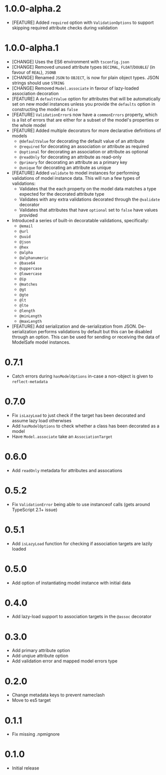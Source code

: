 # 1.0.0-alpha.2

* [FEATURE] Added `required` option with `ValidationOptions` to support skipping required attribute
  checks during validation

# 1.0.0-alpha.1

* [CHANGE] Uses the ES6 environment with `tsconfig.json`
* [CHANGE] Removed unused attribute types `DECIMAL`, `FLOAT`/`DOUBLE`/ (in favour of `REAL`), `JSONB`
* [CHANGE] Renamed `JSON` to `OBJECT`, is now for plain object types. JSON strings should use `STRING`
* [CHANGE] Removed `Model.associate` in favour of lazy-loaded association decoration
* [FEATURE] A `defaultValue` option for attributes that will be automatically set on new
  model instances unless you provide the `defaults` option in constructing the model as `false`
* [FEATURE] `ValidationError`s now have a `commonErrors` property, which is a list of
  errors that are either for a subset of the model's properties or the whole model
* [FEATURE] Added multiple decorators for more declarative definitions of models
  * `@defaultValue` for decorating the default value of an attribute
  * `@required` for decorating an association or attribute as required
  * `@optional` for decorating an association or attribute as optional
  * `@readOnly` for decorating an attribute as read-only
  * `@primary` for decorating an attribute as a primary key
  * `@unique` for decorating an attribute as unique
* [FEATURE] Added `validate` to model instances for performing validations
  of model instance data. This will run a few types of validations:
  * Validates that the each property on the model data matches a type expected for the decorated attribute type
  * Validates with any extra validations decorated through the `@validate` decorator
  * Validates that attributes that have `optional` set to `false` have values provided
* Introduced a series of built-in decoratable validations, specifically:
  * `@email`
  * `@url`
  * `@uuid`
  * `@json`
  * `@hex`
  * `@alpha`
  * `@alphanumeric`
  * `@base64`
  * `@uppercase`
  * `@lowercase`
  * `@ip`
  * `@matches`
  * `@gt`
  * `@gte`
  * `@lt`
  * `@lte`
  * `@length`
  * `@minLength`
  * `@maxLength`
* [FEATURE] Add serialization and de-serialization from JSON. De-serialization performs
  validations by default but this can be disabled through an option.
  This can be used for sending or receiving the data of ModelSafe model instances.

# 0.7.1

* Catch errors during `hasModelOptions` in-case a non-object is given to `reflect-metadata`

# 0.7.0

* Fix `isLazyLoad` to just check if the target has been decorated and assume lazy load otherwises
* Add `hasModelOptions` to check whether a class has been decorated as a model
* Have `Model.associate` take an `AssociationTarget`

# 0.6.0

* Add `readOnly` metadata for attributes and assocations

# 0.5.2

* Fix `ValidationError` being able to use instanceof calls (gets around TypeScript 2.1+ issue)

# 0.5.1

* Add `isLazyLoad` function for checking if association targets are lazily loaded

# 0.5.0

* Add option of instantiating model instance with initial data

# 0.4.0

* Add lazy-load support to association targets in the `@assoc` decorator

# 0.3.0

* Add primary attribute option
* Add unqiue attribute option
* Add validation error and mapped model errors type

# 0.2.0

* Change metadata keys to prevent nameclash
* Move to es5 target

# 0.1.1

* Fix missing .npmignore

# 0.1.0

* Initial release
